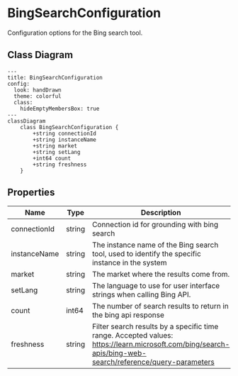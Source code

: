 # BingSearchConfiguration

Configuration options for the Bing search tool.

## Class Diagram

```mermaid
---
title: BingSearchConfiguration
config:
  look: handDrawn
  theme: colorful
  class:
    hideEmptyMembersBox: true
---
classDiagram
    class BingSearchConfiguration {
        +string connectionId
        +string instanceName
        +string market
        +string setLang
        +int64 count
        +string freshness
    }
```

## Properties

| Name | Type | Description |
| ---- | ---- | ----------- |
| connectionId | string | Connection id for grounding with bing search  |
| instanceName | string | The instance name of the Bing search tool, used to identify the specific instance in the system  |
| market | string | The market where the results come from.  |
| setLang | string | The language to use for user interface strings when calling Bing API.  |
| count | int64 | The number of search results to return in the bing api response  |
| freshness | string | Filter search results by a specific time range. Accepted values: <https://learn.microsoft.com/bing/search-apis/bing-web-search/reference/query-parameters>  |
